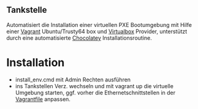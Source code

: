 ## Tankstelle

Automatisiert die Installation einer virtuellen PXE Bootumgebung
mit Hilfe einer [Vagrant](https://www.vagrantup.com) Ubuntu/Trusty64 box 
und [Virtualbox](https://www.virtualbox.org/) Provider, unterstützt durch 
eine automatisierte [Chocolatey](https://chocolatey.org/) Installationsroutine.

# Installation

- install_env.cmd mit Admin Rechten ausführen
- ins Tankstellen Verz. wechseln und mit vagrant up
  die virtuelle Umgebung starten, ggf. vorher
  die Ethernetschnittstellen in der [Vagrantfile](https://www.vagrantup.com/docs/networking/private_network.html) anpassen.
  
